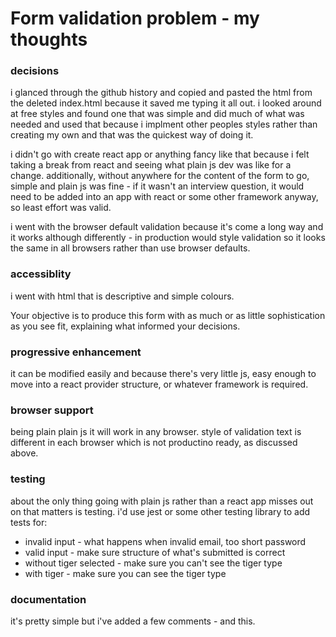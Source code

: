 # Form validation problem - my thoughts

### decisions
i glanced through the github history and copied and pasted the html from the deleted index.html because it saved me typing it all out.
i looked around at free styles and found one that was simple and did much of what was needed and used that because i implment other peoples styles rather than creating my own and that was the quickest way of doing it.

i didn't go with create react app or anything fancy like that because i felt taking a break from react and seeing what plain js dev was like for a change.
additionally, without anywhere for the content of the form to go, simple and plain js was fine - if it wasn't an interview question, it would need to be added into an app with react or some other framework anyway, so least effort was valid.

i went with the browser default validation because it's come a long way and it works although differently - in production would style validation so it looks the same in all browsers rather than use browser defaults.

### accessiblity
i went with html that is descriptive and simple colours.

Your objective is to produce this form with as much or as little sophistication as you see fit, explaining what informed your decisions.

### progressive enhancement
it can be modified easily and because there's very little js, easy enough to move into a react provider structure, or whatever framework is required.

### browser support
being plain plain js it will work in any browser.
style of validation text is different in each browser which is not productino ready, as discussed above.

### testing
about the only thing going with plain js rather than a react app misses out on that matters is testing.
i'd use jest or some other testing library to add tests for:
- invalid input - what happens when invalid email, too short password
- valid input - make sure structure of what's submitted is correct
- without tiger selected - make sure you can't see the tiger type
- with tiger - make sure you can see the tiger type

### documentation
it's pretty simple but i've added a few comments - and this.
